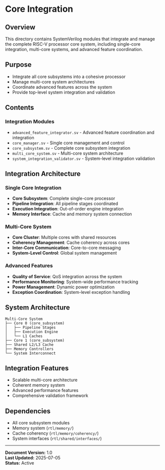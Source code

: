 # Core Integration

## Overview
This directory contains SystemVerilog modules that integrate and manage the complete RISC-V processor core system, including single-core integration, multi-core systems, and advanced feature coordination.

## Purpose
- Integrate all core subsystems into a cohesive processor
- Manage multi-core system architectures
- Coordinate advanced features across the system
- Provide top-level system integration and validation

## Contents

### Integration Modules
- `advanced_feature_integrator.sv` - Advanced feature coordination and integration
- `core_manager.sv` - Single core management and control
- `core_subsystem.sv` - Complete core subsystem integration
- `multi_core_system.sv` - Multi-core system architecture
- `system_integration_validator.sv` - System-level integration validation

## Integration Architecture

### Single Core Integration
- **Core Subsystem**: Complete single-core processor
- **Pipeline Integration**: All pipeline stages coordinated
- **Execution Integration**: Out-of-order engine integration
- **Memory Interface**: Cache and memory system connection

### Multi-Core System
- **Core Cluster**: Multiple cores with shared resources
- **Coherency Management**: Cache coherency across cores
- **Inter-Core Communication**: Core-to-core messaging
- **System-Level Control**: Global system management

### Advanced Features
- **Quality of Service**: QoS integration across the system
- **Performance Monitoring**: System-wide performance tracking
- **Power Management**: Dynamic power optimization
- **Exception Coordination**: System-level exception handling

## System Architecture
```
Multi-Core System
├── Core 0 (core_subsystem)
│   ├── Pipeline Stages
│   ├── Execution Engine
│   └── L1 Caches
├── Core 1 (core_subsystem)
├── Shared L2/L3 Cache
├── Memory Controllers
└── System Interconnect
```

## Integration Features
- Scalable multi-core architecture
- Coherent memory system
- Advanced performance features
- Comprehensive validation framework

## Dependencies
- All core subsystem modules
- Memory system (`rtl/memory/`)
- Cache coherency (`rtl/memory/coherency/`)
- System interfaces (`rtl/shared/interfaces/`)

---
**Document Version:** 1.0  
**Last Updated:** 2025-07-05  
**Status:** Active 